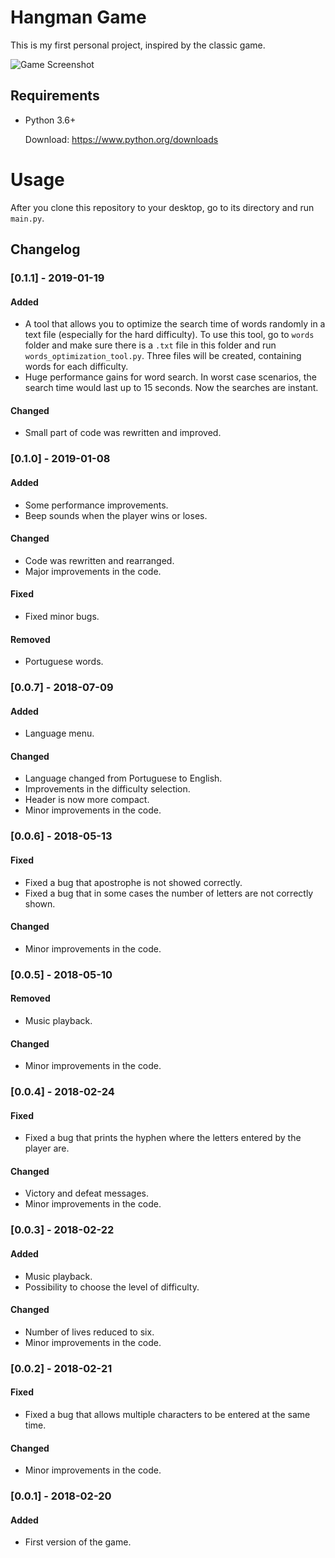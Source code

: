 # Hangman Game
This is my first personal project, inspired by the classic game.

![Game Screenshot](https://raw.githubusercontent.com/rafaelfigs/hangman-game/master/screenshot/screenshot.PNG)

## Requirements
* Python 3.6+

    Download: https://www.python.org/downloads

# Usage
After you clone this repository to your desktop, go to its directory and run `main.py`.

## Changelog

### [0.1.1] - 2019-01-19
#### Added
* A tool that allows you to optimize the search time of words randomly in a text file (especially for the hard difficulty).
To use this tool, go to `words` folder and make sure there is a `.txt` file in this folder and run `words_optimization_tool.py`. Three files will be created, containing words for each difficulty.
* Huge performance gains for word search. In worst case scenarios, the search time would last up to 15 seconds. Now the searches are instant.
#### Changed
* Small part of code was rewritten and improved.

### [0.1.0] - 2019-01-08
#### Added
* Some performance improvements.
* Beep sounds when the player wins or loses.
#### Changed
* Code was rewritten and rearranged.
* Major improvements in the code.
#### Fixed
* Fixed minor bugs.
#### Removed
* Portuguese words.

### [0.0.7] - 2018-07-09
#### Added
* Language menu.
#### Changed
* Language changed from Portuguese to English.
* Improvements in the difficulty selection.
* Header is now more compact.
* Minor improvements in the code.

### [0.0.6] - 2018-05-13
#### Fixed
* Fixed a bug that apostrophe is not showed correctly.
* Fixed a bug that in some cases the number of letters are not correctly shown. 
#### Changed
* Minor improvements in the code.

### [0.0.5] - 2018-05-10
#### Removed
* Music playback.
#### Changed
* Minor improvements in the code.

### [0.0.4] - 2018-02-24
#### Fixed
* Fixed a bug that prints the hyphen where the letters entered by the player are.
#### Changed
* Victory and defeat messages.
* Minor improvements in the code.

### [0.0.3] - 2018-02-22
#### Added
* Music playback.
* Possibility to choose the level of difficulty.
#### Changed
* Number of lives reduced to six.
* Minor improvements in the code.

### [0.0.2] - 2018-02-21
#### Fixed
* Fixed a bug that allows multiple characters to be entered at the same time.
#### Changed
* Minor improvements in the code.

### [0.0.1] - 2018-02-20
#### Added
* First version of the game.
